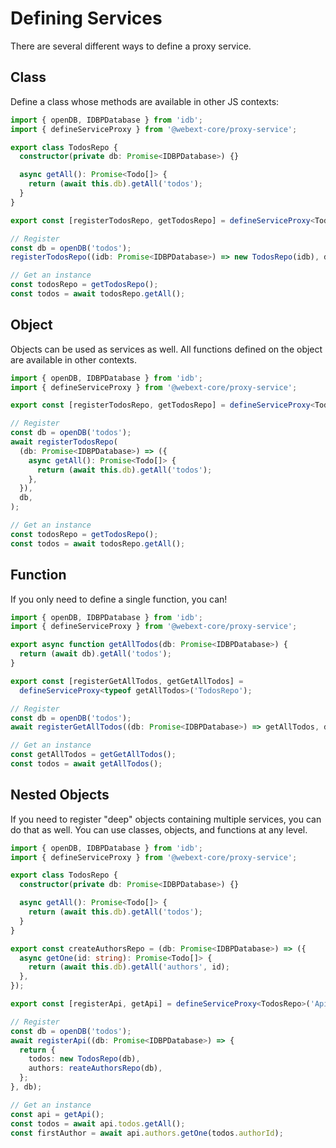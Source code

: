 # Defining Services

There are several different ways to define a proxy service.

## Class

Define a class whose methods are available in other JS contexts:

```ts
import { openDB, IDBPDatabase } from 'idb';
import { defineServiceProxy } from '@webext-core/proxy-service';

export class TodosRepo {
  constructor(private db: Promise<IDBPDatabase>) {}

  async getAll(): Promise<Todo[]> {
    return (await this.db).getAll('todos');
  }
}

export const [registerTodosRepo, getTodosRepo] = defineServiceProxy<TodosRepo>('TodosRepo');
```

```ts
// Register
const db = openDB('todos');
registerTodosRepo((idb: Promise<IDBPDatabase>) => new TodosRepo(idb), db);
```

```ts
// Get an instance
const todosRepo = getTodosRepo();
const todos = await todosRepo.getAll();
```

## Object

Objects can be used as services as well. All functions defined on the object are available in other contexts.

```ts
import { openDB, IDBPDatabase } from 'idb';
import { defineServiceProxy } from '@webext-core/proxy-service';

export const [registerTodosRepo, getTodosRepo] = defineServiceProxy<TodosRepo>('TodosRepo');
```

```ts
// Register
const db = openDB('todos');
await registerTodosRepo(
  (db: Promise<IDBPDatabase>) => ({
    async getAll(): Promise<Todo[]> {
      return (await this.db).getAll('todos');
    },
  }),
  db,
);
```

```ts
// Get an instance
const todosRepo = getTodosRepo();
const todos = await todosRepo.getAll();
```

## Function

If you only need to define a single function, you can!

```ts
import { openDB, IDBPDatabase } from 'idb';
import { defineServiceProxy } from '@webext-core/proxy-service';

export async function getAllTodos(db: Promise<IDBPDatabase>) {
  return (await db).getAll('todos');
}

export const [registerGetAllTodos, getGetAllTodos] =
  defineServiceProxy<typeof getAllTodos>('TodosRepo');
```

```ts
// Register
const db = openDB('todos');
await registerGetAllTodos((db: Promise<IDBPDatabase>) => getAllTodos, db);
```

```ts
// Get an instance
const getAllTodos = getGetAllTodos();
const todos = await getAllTodos();
```

## Nested Objects

If you need to register "deep" objects containing multiple services, you can do that as well. You can use classes, objects, and functions at any level.

```ts
import { openDB, IDBPDatabase } from 'idb';
import { defineServiceProxy } from '@webext-core/proxy-service';

export class TodosRepo {
  constructor(private db: Promise<IDBPDatabase>) {}

  async getAll(): Promise<Todo[]> {
    return (await this.db).getAll('todos');
  }
}

export const createAuthorsRepo = (db: Promise<IDBPDatabase>) => ({
  async getOne(id: string): Promise<Todo[]> {
    return (await this.db).getAll('authors', id);
  },
});

export const [registerApi, getApi] = defineServiceProxy<TodosRepo>('Api');
```

```ts
// Register
const db = openDB('todos');
await registerApi((db: Promise<IDBPDatabase>) => {
  return {
    todos: new TodosRepo(db),
    authors: reateAuthorsRepo(db),
  };
}, db);
```

```ts
// Get an instance
const api = getApi();
const todos = await api.todos.getAll();
const firstAuthor = await api.authors.getOne(todos.authorId);
```
